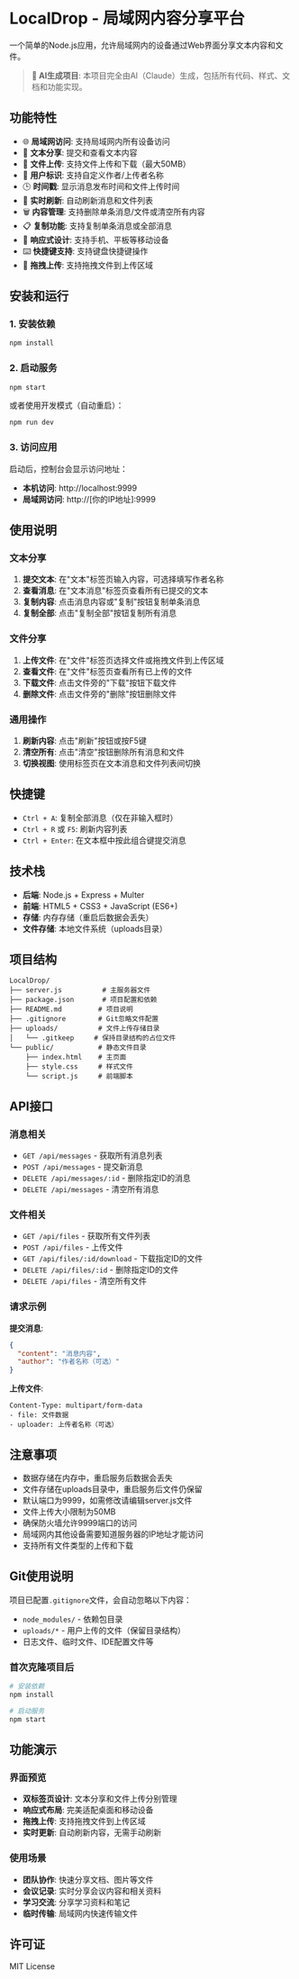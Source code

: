 # LocalDrop - 局域网内容分享平台

一个简单的Node.js应用，允许局域网内的设备通过Web界面分享文本内容和文件。

> **🤖 AI生成项目**: 本项目完全由AI（Claude）生成，包括所有代码、样式、文档和功能实现。

## 功能特性

- 🌐 **局域网访问**: 支持局域网内所有设备访问
- 📝 **文本分享**: 提交和查看文本内容
- 📁 **文件上传**: 支持文件上传和下载（最大50MB）
- 👤 **用户标识**: 支持自定义作者/上传者名称
- 🕒 **时间戳**: 显示消息发布时间和文件上传时间
- 🔄 **实时刷新**: 自动刷新消息和文件列表
- 🗑️ **内容管理**: 支持删除单条消息/文件或清空所有内容
- 📋 **复制功能**: 支持复制单条消息或全部消息
- 📱 **响应式设计**: 支持手机、平板等移动设备
- ⌨️ **快捷键支持**: 支持键盘快捷键操作
- 🎨 **拖拽上传**: 支持拖拽文件到上传区域

## 安装和运行

### 1. 安装依赖

```bash
npm install
```

### 2. 启动服务

```bash
npm start
```

或者使用开发模式（自动重启）：

```bash
npm run dev
```

### 3. 访问应用

启动后，控制台会显示访问地址：

- **本机访问**: http://localhost:9999
- **局域网访问**: http://[你的IP地址]:9999

## 使用说明

### 文本分享
1. **提交文本**: 在"文本"标签页输入内容，可选择填写作者名称
2. **查看消息**: 在"文本消息"标签页查看所有已提交的文本
3. **复制内容**: 点击消息内容或"复制"按钮复制单条消息
4. **复制全部**: 点击"复制全部"按钮复制所有消息

### 文件分享
1. **上传文件**: 在"文件"标签页选择文件或拖拽文件到上传区域
2. **查看文件**: 在"文件"标签页查看所有已上传的文件
3. **下载文件**: 点击文件旁的"下载"按钮下载文件
4. **删除文件**: 点击文件旁的"删除"按钮删除文件

### 通用操作
1. **刷新内容**: 点击"刷新"按钮或按F5键
2. **清空所有**: 点击"清空"按钮删除所有消息和文件
3. **切换视图**: 使用标签页在文本消息和文件列表间切换

## 快捷键

- `Ctrl + A`: 复制全部消息（仅在非输入框时）
- `Ctrl + R` 或 `F5`: 刷新内容列表
- `Ctrl + Enter`: 在文本框中按此组合键提交消息

## 技术栈

- **后端**: Node.js + Express + Multer
- **前端**: HTML5 + CSS3 + JavaScript (ES6+)
- **存储**: 内存存储（重启后数据会丢失）
- **文件存储**: 本地文件系统（uploads目录）

## 项目结构

```
LocalDrop/
├── server.js          # 主服务器文件
├── package.json       # 项目配置和依赖
├── README.md         # 项目说明
├── .gitignore        # Git忽略文件配置
├── uploads/          # 文件上传存储目录
│   └── .gitkeep     # 保持目录结构的占位文件
└── public/           # 静态文件目录
    ├── index.html    # 主页面
    ├── style.css     # 样式文件
    └── script.js     # 前端脚本
```

## API接口

### 消息相关
- `GET /api/messages` - 获取所有消息列表
- `POST /api/messages` - 提交新消息
- `DELETE /api/messages/:id` - 删除指定ID的消息
- `DELETE /api/messages` - 清空所有消息

### 文件相关
- `GET /api/files` - 获取所有文件列表
- `POST /api/files` - 上传文件
- `GET /api/files/:id/download` - 下载指定ID的文件
- `DELETE /api/files/:id` - 删除指定ID的文件
- `DELETE /api/files` - 清空所有文件

### 请求示例

**提交消息**:
```json
{
  "content": "消息内容",
  "author": "作者名称（可选）"
}
```

**上传文件**:
```
Content-Type: multipart/form-data
- file: 文件数据
- uploader: 上传者名称（可选）
```

## 注意事项

- 数据存储在内存中，重启服务后数据会丢失
- 文件存储在uploads目录中，重启服务后文件仍保留
- 默认端口为9999，如需修改请编辑server.js文件
- 文件上传大小限制为50MB
- 确保防火墙允许9999端口的访问
- 局域网内其他设备需要知道服务器的IP地址才能访问
- 支持所有文件类型的上传和下载

## Git使用说明

项目已配置`.gitignore`文件，会自动忽略以下内容：
- `node_modules/` - 依赖包目录
- `uploads/*` - 用户上传的文件（保留目录结构）
- 日志文件、临时文件、IDE配置文件等

### 首次克隆项目后
```bash
# 安装依赖
npm install

# 启动服务
npm start
```

## 功能演示

### 界面预览
- **双标签页设计**: 文本分享和文件上传分别管理
- **响应式布局**: 完美适配桌面和移动设备
- **拖拽上传**: 支持拖拽文件到上传区域
- **实时更新**: 自动刷新内容，无需手动刷新

### 使用场景
- **团队协作**: 快速分享文档、图片等文件
- **会议记录**: 实时分享会议内容和相关资料
- **学习交流**: 分享学习资料和笔记
- **临时传输**: 局域网内快速传输文件

## 许可证

MIT License
